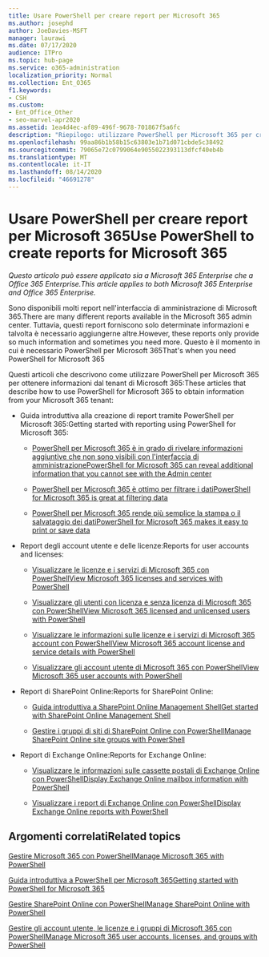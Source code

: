 ```yaml
---
title: Usare PowerShell per creare report per Microsoft 365
ms.author: josephd
author: JoeDavies-MSFT
manager: laurawi
ms.date: 07/17/2020
audience: ITPro
ms.topic: hub-page
ms.service: o365-administration
localization_priority: Normal
ms.collection: Ent_O365
f1.keywords:
- CSH
ms.custom:
- Ent_Office_Other
- seo-marvel-apr2020
ms.assetid: 1ea4d4ec-af89-496f-9678-701867f5a6fc
description: "Riepilogo: utilizzare PowerShell per Microsoft 365 per creare report che non è possibile produrre nell'interfaccia di amministrazione di Microsoft 365."
ms.openlocfilehash: 99aa86b1b58b15c63803e1b71d071cbde5c38492
ms.sourcegitcommit: 79065e72c0799064e9055022393113dfcf40eb4b
ms.translationtype: MT
ms.contentlocale: it-IT
ms.lasthandoff: 08/14/2020
ms.locfileid: "46691278"
---
```

# <a name="use-powershell-to-create-reports-for-microsoft-365"></a><span data-ttu-id="2bf1f-103">Usare PowerShell per creare report per Microsoft 365</span><span class="sxs-lookup"><span data-stu-id="2bf1f-103">Use PowerShell to create reports for Microsoft 365</span></span>

<span data-ttu-id="2bf1f-104">*Questo articolo può essere applicato sia a Microsoft 365 Enterprise che a Office 365 Enterprise.*</span><span class="sxs-lookup"><span data-stu-id="2bf1f-104">*This article applies to both Microsoft 365 Enterprise and Office 365 Enterprise.*</span></span>

<span data-ttu-id="2bf1f-105">Sono disponibili molti report nell'interfaccia di amministrazione di Microsoft 365.</span><span class="sxs-lookup"><span data-stu-id="2bf1f-105">There are many different reports available in the Microsoft 365 admin center.</span></span> <span data-ttu-id="2bf1f-106">Tuttavia, questi report forniscono solo determinate informazioni e talvolta è necessario aggiungerne altre.</span><span class="sxs-lookup"><span data-stu-id="2bf1f-106">However, these reports only provide so much information and sometimes you need more.</span></span> <span data-ttu-id="2bf1f-107">Questo è il momento in cui è necessario PowerShell per Microsoft 365</span><span class="sxs-lookup"><span data-stu-id="2bf1f-107">That's when you need PowerShell for Microsoft 365</span></span>
  
<span data-ttu-id="2bf1f-108">Questi articoli che descrivono come utilizzare PowerShell per Microsoft 365 per ottenere informazioni dal tenant di Microsoft 365:</span><span class="sxs-lookup"><span data-stu-id="2bf1f-108">These articles that describe how to use PowerShell for Microsoft 365 to obtain information from your Microsoft 365 tenant:</span></span>
  
- <span data-ttu-id="2bf1f-109">Guida introduttiva alla creazione di report tramite PowerShell per Microsoft 365:</span><span class="sxs-lookup"><span data-stu-id="2bf1f-109">Getting started with reporting using PowerShell for Microsoft 365:</span></span>
    
  - [<span data-ttu-id="2bf1f-110">PowerShell per Microsoft 365 è in grado di rivelare informazioni aggiuntive che non sono visibili con l'interfaccia di amministrazione</span><span class="sxs-lookup"><span data-stu-id="2bf1f-110">PowerShell for Microsoft 365 can reveal additional information that you cannot see with the Admin center</span></span>](https://technet.microsoft.com/library/dn568034.aspx#reveal)
    
  - [<span data-ttu-id="2bf1f-111">PowerShell per Microsoft 365 è ottimo per filtrare i dati</span><span class="sxs-lookup"><span data-stu-id="2bf1f-111">PowerShell for Microsoft 365 is great at filtering data</span></span>](https://technet.microsoft.com/library/dn568034.aspx#filter)
    
  - [<span data-ttu-id="2bf1f-112">PowerShell per Microsoft 365 rende più semplice la stampa o il salvataggio dei dati</span><span class="sxs-lookup"><span data-stu-id="2bf1f-112">PowerShell for Microsoft 365 makes it easy to print or save data</span></span>](https://technet.microsoft.com/library/dn568034.aspx#printsave)
    
- <span data-ttu-id="2bf1f-113">Report degli account utente e delle licenze:</span><span class="sxs-lookup"><span data-stu-id="2bf1f-113">Reports for user accounts and licenses:</span></span>
    
  - [<span data-ttu-id="2bf1f-114">Visualizzare le licenze e i servizi di Microsoft 365 con PowerShell</span><span class="sxs-lookup"><span data-stu-id="2bf1f-114">View Microsoft 365 licenses and services with PowerShell</span></span>](view-licenses-and-services-with-microsoft-365-powershell.md)
    
  - [<span data-ttu-id="2bf1f-115">Visualizzare gli utenti con licenza e senza licenza di Microsoft 365 con PowerShell</span><span class="sxs-lookup"><span data-stu-id="2bf1f-115">View Microsoft 365 licensed and unlicensed users with PowerShell</span></span>](view-licensed-and-unlicensed-users-with-microsoft-365-powershell.md)
    
  - [<span data-ttu-id="2bf1f-116">Visualizzare le informazioni sulle licenze e i servizi di Microsoft 365 account con PowerShell</span><span class="sxs-lookup"><span data-stu-id="2bf1f-116">View Microsoft 365 account license and service details with PowerShell</span></span>](view-account-license-and-service-details-with-microsoft-365-powershell.md)
    
  - [<span data-ttu-id="2bf1f-117">Visualizzare gli account utente di Microsoft 365 con PowerShell</span><span class="sxs-lookup"><span data-stu-id="2bf1f-117">View Microsoft 365 user accounts with PowerShell</span></span>](view-user-accounts-with-microsoft-365-powershell.md)
    
- <span data-ttu-id="2bf1f-118">Report di SharePoint Online:</span><span class="sxs-lookup"><span data-stu-id="2bf1f-118">Reports for SharePoint Online:</span></span>
    
  - [<span data-ttu-id="2bf1f-119">Guida introduttiva a SharePoint Online Management Shell</span><span class="sxs-lookup"><span data-stu-id="2bf1f-119">Get started with SharePoint Online Management Shell</span></span>](https://docs.microsoft.com/powershell/sharepoint/sharepoint-online/connect-sharepoint-online)
    
  - [<span data-ttu-id="2bf1f-120">Gestire i gruppi di siti di SharePoint Online con PowerShell</span><span class="sxs-lookup"><span data-stu-id="2bf1f-120">Manage SharePoint Online site groups with PowerShell</span></span>](https://technet.microsoft.com/library/122f4099-c78d-4cce-bab0-4343b04596ae.aspx)
    
- <span data-ttu-id="2bf1f-121">Report di Exchange Online:</span><span class="sxs-lookup"><span data-stu-id="2bf1f-121">Reports for Exchange Online:</span></span>
    
  - [<span data-ttu-id="2bf1f-122">Visualizzare le informazioni sulle cassette postali di Exchange Online con PowerShell</span><span class="sxs-lookup"><span data-stu-id="2bf1f-122">Display Exchange Online mailbox information with PowerShell</span></span>](https://technet.microsoft.com/library/13843002-56ca-4b75-81c5-84386522b01b.aspx)
    
  - [<span data-ttu-id="2bf1f-123">Visualizzare i report di Exchange Online con PowerShell</span><span class="sxs-lookup"><span data-stu-id="2bf1f-123">Display Exchange Online reports with PowerShell</span></span>](https://technet.microsoft.com/library/4873a063-9fc4-4ed9-826a-6e935fef61d4.aspx)
    
## <a name="related-topics"></a><span data-ttu-id="2bf1f-124">Argomenti correlati</span><span class="sxs-lookup"><span data-stu-id="2bf1f-124">Related topics</span></span>

[<span data-ttu-id="2bf1f-125">Gestire Microsoft 365 con PowerShell</span><span class="sxs-lookup"><span data-stu-id="2bf1f-125">Manage Microsoft 365 with PowerShell</span></span>](manage-microsoft-365-with-microsoft-365-powershell.md)
  
[<span data-ttu-id="2bf1f-126">Guida introduttiva a PowerShell per Microsoft 365</span><span class="sxs-lookup"><span data-stu-id="2bf1f-126">Getting started with PowerShell for Microsoft 365</span></span>](getting-started-with-microsoft-365-powershell.md)
  
[<span data-ttu-id="2bf1f-127">Gestire SharePoint Online con PowerShell</span><span class="sxs-lookup"><span data-stu-id="2bf1f-127">Manage SharePoint Online with PowerShell</span></span>](manage-sharepoint-online-with-microsoft-365-powershell.md)
  
[<span data-ttu-id="2bf1f-128">Gestire gli account utente, le licenze e i gruppi di Microsoft 365 con PowerShell</span><span class="sxs-lookup"><span data-stu-id="2bf1f-128">Manage Microsoft 365 user accounts, licenses, and groups with PowerShell</span></span>](manage-user-accounts-and-licenses-with-microsoft-365-powershell.md)
  
